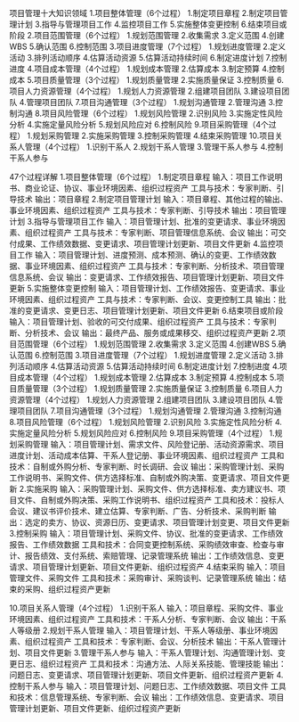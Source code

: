 项目管理十大知识领域
1.项目整体管理（6个过程）
1.制定项目章程
2.制定项目管理计划
3.指导与管理项目工作
4.监控项目工作
5.实施整体变更控制
6.结束项目或阶段
2.项目范围管理（6个过程）
1.规划范围管理
2.收集需求
3.定义范围
4.创建WBS
5.确认范围
6.控制范围
3.项目进度管理（7个过程）
1.规划进度管理
2.定义活动
3.排列活动顺序
4.估算活动资源
5.估算活动持续时间
6.制定进度计划
7.控制进度
4.项目成本管理（4个过程）
1.规划成本管理
2.估算成本
3.制定预算
4.控制成本
5.项目质量管理（3个过程）
1.规划质量管理
2.实施质量保证
3.控制质量
6.项目人力资源管理（4个过程）
1.规划人力资源管理
2.组建项目团队
3.建设项目团队
4.管理项目团队
7.项目沟通管理（3个过程）
1.规划沟通管理
2.管理沟通
3.控制沟通
8.项目风险管理（6个过程）
1.规划风险管理
2.识别风险
3.实施定性风险分析
4.实施定量风险分析
5.规划风险应对
6.控制风险
9.项目采购管理（4个过程）
1.规划采购管理
2.实施采购管理
3.控制采购管理
4.结束采购管理
10.项目关系人管理（4个过程）
1.识别干系人
2.规划干系人管理
3.管理干系人参与
4.控制干系人参与


47个过程详解
1.项目整体管理（6个过程）
1.制定项目章程
输入：项目工作说明书、商业论证、协议、事业环境因素、组织过程资产
工具与技术：专家判断、引导技术
输出：项目章程
2.制定项目管理计划
输入：项目章程、其他过程的输出、事业环境因素、组织过程资产
工具与技术：专家判断、引导技术
输出：项目管理计划
3.指导与管理项目工作
输入：项目管理计划、批准的变更请求、事业环境因素、组织过程资产
工具与技术：专家判断、项目管理信息系统、会议
输出：可交付成果、工作绩效数据、变更请求、项目管理计划更新、项目文件更新
4.监控项目工作
输入：项目管理计划、进度预测、成本预测、确认的变更、工作绩效数据、事业环境因素、组织过程资产
工具与技术：专家判断、分析技术、项目管理信息系统、会议
输出：变更请求、工作绩效报告、项目管理计划更新、项目文件更新
5.实施整体变更控制
输入：项目管理计划、工作绩效报告、变更请求、事业环境因素、组织过程资产
工具与技术：专家判断、会议、变更控制工具
输出：批准的变更请求、变更日志、项目管理计划更新、项目文件更新
6.结束项目或阶段
输入：项目管理计划、验收的可交付成果、组织过程资产
工具与技术：专家判断、分析技术、会议
输出：最终产品、服务或成果移交、组织过程资产更新
2.项目范围管理（6个过程）
1.规划范围管理
2.收集需求
3.定义范围
4.创建WBS
5.确认范围
6.控制范围
3.项目进度管理（7个过程）
1.规划进度管理
2.定义活动
3.排列活动顺序
4.估算活动资源
5.估算活动持续时间
6.制定进度计划
7.控制进度
4.项目成本管理（4个过程）
1.规划成本管理
2.估算成本
3.制定预算
4.控制成本
5.项目质量管理（3个过程）
1.规划质量管理
2.实施质量保证
3.控制质量
6.项目人力资源管理（4个过程）
1.规划人力资源管理
2.组建项目团队
3.建设项目团队
4.管理项目团队
7.项目沟通管理（3个过程）
1.规划沟通管理
2.管理沟通
3.控制沟通
8.项目风险管理（6个过程）
1.规划风险管理
2.识别风险
3.实施定性风险分析
4.实施定量风险分析
5.规划风险应对
6.控制风险
9.项目采购管理（4个过程）
1.规划采购管理
输入：项目管理计划、需求文件、风险登记册、活动资源需求、项目进度计划、活动成本估算、干系人登记册、事业环境因素、组织过程资产
工具和技术：自制或外购分析、专家判断、时长调研、会议
输出：采购管理计划、采购工作说明书、采购文件、供方选择标准、自制或外购决策、变更请求、项目文件更新
2.实施采购
输入：采购管理计划、采购文件、供方选择标准、卖方建议书、项目文件、自制或外购决策、采购工作说明书、组织过程资产
工具和技术：投标人会议、建议书评价技术、建立估算、专家判断、广告、分析技术、采购判断
输出：选定的卖方、协议、资源日历、变更请求、项目管理计划变更、项目文件更新
3.控制采购
输入：项目管理计划、采购文件、协议、批准的变更请求、工作绩效报告、工作绩效数据
工具和技术：合同变更控制系统、采购绩效审查、检查与审计、报告绩效、支付系统、索赔管理、记录管理系统
输出：工作绩效信息、变更请求、项目管理计划更新、项目文件更新、组织过程资产
4.结束采购
输入：项目管理文件、采购文件
工具和技术：采购审计、采购谈判、记录管理系统
输出：结束的采购、组织过程资产更新

10.项目关系人管理（4个过程）
1.识别干系人
输入：项目章程、采购文件、事业环境因素、组织过程资产
工具和技术：干系人分析、专家判断、会议
输出：干系人等级册
2.规划干系人管理
输入：项目管理计划、干系人等级册、事业环境因素、组织过程资产
工具和技术：专家判断、会议、分析技术
输出：干系人管理计划、项目文件更新
3.管理干系人参与
输入：干系人管理计划、沟通管理计划、变更日志、组织过程资产
工具和技术：沟通方法、人际关系技能、管理技能
输出：问题日志、变更请求、项目管理计划更新、项目文件更新、组织过程资产更新
4.控制干系人参与
输入：项目管理计划、问题日志、工作绩效数据、项目文件
工具和技术：信息管理系统、专家判断、会议
输出：工作绩效信息、变更请求、项目管理计划更新、项目文件更新、组织过程资产更新